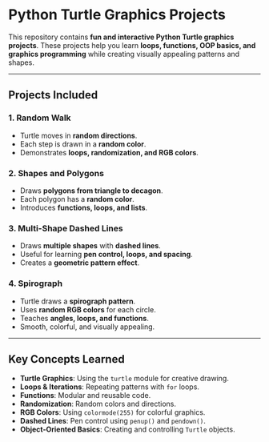 #  Python Turtle Graphics Projects

This repository contains **fun and interactive Python Turtle graphics projects**. These projects help you learn **loops, functions, OOP basics, and graphics programming** while creating visually appealing patterns and shapes.

---

##  Projects Included

### 1. Random Walk
- Turtle moves in **random directions**.
- Each step is drawn in a **random color**.
- Demonstrates **loops, randomization, and RGB colors**.

### 2. Shapes and Polygons
- Draws **polygons from triangle to decagon**.
- Each polygon has a **random color**.
- Introduces **functions, loops, and lists**.

### 3. Multi-Shape Dashed Lines
- Draws **multiple shapes** with **dashed lines**.
- Useful for learning **pen control, loops, and spacing**.
- Creates a **geometric pattern effect**.

### 4. Spirograph
- Turtle draws a **spirograph pattern**.
- Uses **random RGB colors** for each circle.
- Teaches **angles, loops, and functions**.
- Smooth, colorful, and visually appealing.

---

##  Key Concepts Learned
- **Turtle Graphics**: Using the `turtle` module for creative drawing.
- **Loops & Iterations**: Repeating patterns with `for` loops.
- **Functions**: Modular and reusable code.
- **Randomization**: Random colors and directions.
- **RGB Colors**: Using `colormode(255)` for colorful graphics.
- **Dashed Lines**: Pen control using `penup()` and `pendown()`.
- **Object-Oriented Basics**: Creating and controlling `Turtle` objects.
